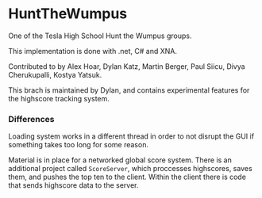 HuntTheWumpus
=============

One of the Tesla High School Hunt the Wumpus groups.

This implementation is done with .net, C# and XNA.

Contributed to by Alex Hoar, Dylan Katz, Martin Berger, Paul Siicu, Divya Cherukupalli, Kostya Yatsuk.

This brach is maintained by Dylan, and contains experimental features for the highscore tracking system.

### Differences

Loading system works in a different thread in order to not disrupt the GUI if something takes too long for some reason.

Material is in place for a networked global score system. There is an additional project called `ScoreServer`, which proccesses highscores, saves them, and pushes the top ten to the client. Within the client there is code that sends highscore data to the server.

